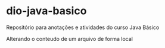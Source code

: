 # dio-java-basico
Repositório para anotações e atividades do curso Java Básico

Alterando o conteudo de um arquivo de forma local